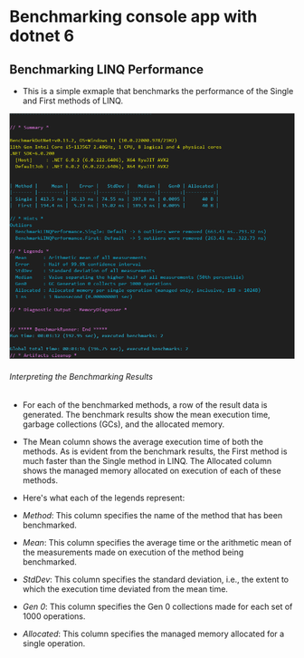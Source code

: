 # Benchmarking console app with dotnet 6

## Benchmarking LINQ Performance
 - This is a simple exmaple that benchmarks the performance of the Single and First methods of LINQ.
 
 ![alt text](./benchmarking-test/Ressources/linq-performance-benchmark.png)

###### Interpreting the Benchmarking Results
 - For each of the benchmarked methods, a row of the result data is generated. The benchmark results show the mean execution time, garbage collections (GCs), and the allocated memory.

 - The Mean column shows the average execution time of both the methods. As is evident from the benchmark results, the First method is much faster than the Single method in LINQ. The Allocated column shows the managed memory allocated on execution of each of these methods. 

 - Here's what each of the legends represent:

 - *Method*: This column specifies the name of the method that has been benchmarked.
 - *Mean*: This column specifies the average time or the arithmetic mean of the measurements made on execution of the method being benchmarked.
 - *StdDev*: This column specifies the standard deviation, i.e., the extent to which the execution time deviated from the mean time.
 - *Gen 0*: This column specifies the Gen 0 collections made for each set of 1000 operations.
 - *Allocated*: This column specifies the managed memory allocated for a single operation.


